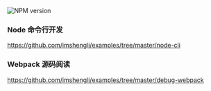 ![NPM version](https://img.shields.io/github/package-json/v/imshengli/examples.svg?color=blue)

### Node 命令行开发

https://github.com/imshengli/examples/tree/master/node-cli


### Webpack 源码阅读

https://github.com/imshengli/examples/tree/master/debug-webpack


